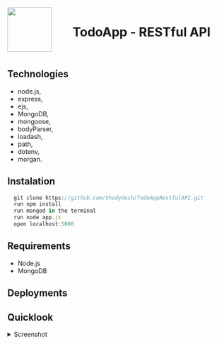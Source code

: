 
 <img align="left" src = "https://media2.giphy.com/media/QssGEmpkyEOhBCb7e1/giphy.gif?cid=ecf05e47a0n3gi1bfqntqmob8g9aid1oyj2wr3ds3mg700bl&rid=giphy.gif" width = 100px height=100px>

<h1 align="center">TodoApp - RESTful API </h1>
 <p align="center">
 
 <br />

## Technologies

* node.js,
* express,
* ejs,
* MongoDB, 
* mongoose, 
* bodyParser, 
* loadash, 
* path,
* dotenv,
* morgan.

## Instalation
```node.js
  git clone https://github.com/Shodydosh/TodoAppRestfulAPI.git
  run npm install
  run mongod in the terminal
  run node app.js
  open localhost:5000
  ```
## Requirements
 * Node.js
 * MongoDB
 
## Deployments


## Quicklook

<details> 
  <summary>Screenshot</summary>
  <br />
<div>
<img src="https://user-images.githubusercontent.com/87895460/190206397-02e041a8-b01a-4cb4-8352-91f06f63acf8.png" alt="Shodydosh" />
</div>

</details>

